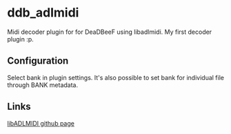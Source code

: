 # ddb_adlmidi
Midi decoder plugin for for DeaDBeeF using libadlmidi. My first decoder plugin :p.

## Configuration
Select bank in plugin settings. It's also possible to set bank for individual file through BANK metadata.

## Links
[libADLMIDI github page](https://github.com/Wohlstand/libADLMIDI)
